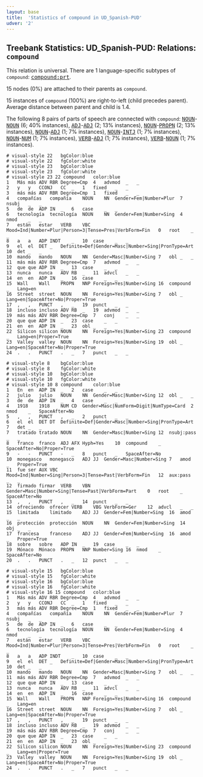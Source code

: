 ```yaml
---
layout: base
title:  'Statistics of compound in UD_Spanish-PUD'
udver: '2'
---
```


## Treebank Statistics: UD_Spanish-PUD: Relations: `compound`

This relation is universal.
There are 1 language-specific subtypes of `compound`: <tt><a href="es_pud-dep-compound-prt.html">compound:prt</a></tt>.

15 nodes (0%) are attached to their parents as `compound`.

15 instances of `compound` (100%) are right-to-left (child precedes parent).
Average distance between parent and child is 1.4.

The following 8 pairs of parts of speech are connected with `compound`: <tt><a href="es_pud-pos-NOUN.html">NOUN</a></tt>-<tt><a href="es_pud-pos-NOUN.html">NOUN</a></tt> (6; 40% instances), <tt><a href="es_pud-pos-ADJ.html">ADJ</a></tt>-<tt><a href="es_pud-pos-ADJ.html">ADJ</a></tt> (2; 13% instances), <tt><a href="es_pud-pos-NOUN.html">NOUN</a></tt>-<tt><a href="es_pud-pos-PROPN.html">PROPN</a></tt> (2; 13% instances), <tt><a href="es_pud-pos-NOUN.html">NOUN</a></tt>-<tt><a href="es_pud-pos-ADJ.html">ADJ</a></tt> (1; 7% instances), <tt><a href="es_pud-pos-NOUN.html">NOUN</a></tt>-<tt><a href="es_pud-pos-INTJ.html">INTJ</a></tt> (1; 7% instances), <tt><a href="es_pud-pos-NOUN.html">NOUN</a></tt>-<tt><a href="es_pud-pos-NUM.html">NUM</a></tt> (1; 7% instances), <tt><a href="es_pud-pos-VERB.html">VERB</a></tt>-<tt><a href="es_pud-pos-ADJ.html">ADJ</a></tt> (1; 7% instances), <tt><a href="es_pud-pos-VERB.html">VERB</a></tt>-<tt><a href="es_pud-pos-NOUN.html">NOUN</a></tt> (1; 7% instances).


~~~ conllu
# visual-style 22	bgColor:blue
# visual-style 22	fgColor:white
# visual-style 23	bgColor:blue
# visual-style 23	fgColor:white
# visual-style 23 22 compound	color:blue
1	Más	más	ADV	RBR	Degree=Cmp	4	advmod	_	_
2	y	y	CCONJ	CC	_	1	fixed	_	_
3	más	más	ADV	RBR	Degree=Cmp	1	fixed	_	_
4	compañías	compañía	NOUN	NN	Gender=Fem|Number=Plur	7	nsubj	_	_
5	de	de	ADP	IN	_	6	case	_	_
6	tecnología	tecnología	NOUN	NN	Gender=Fem|Number=Sing	4	nmod	_	_
7	están	estar	VERB	VBC	Mood=Ind|Number=Plur|Person=3|Tense=Pres|VerbForm=Fin	0	root	_	_
8	a	a	ADP	INDT	_	10	case	_	_
9	el	el	DET	_	Definite=Def|Gender=Masc|Number=Sing|PronType=Art	10	det	_	_
10	mando	mando	NOUN	NN	Gender=Masc|Number=Sing	7	obl	_	_
11	más	más	ADV	RBR	Degree=Cmp	7	advmod	_	_
12	que	que	ADP	IN	_	13	case	_	_
13	nunca	nunca	ADV	RB	_	11	advcl	_	_
14	en	en	ADP	IN	_	16	case	_	_
15	Wall	Wall	PROPN	NNP	Foreign=Yes|Number=Sing	16	compound	_	Lang=en
16	Street	street	NOUN	NN	Foreign=Yes|Number=Sing	7	obl	_	Lang=en|SpaceAfter=No|Proper=True
17	,	,	PUNCT	,	_	19	punct	_	_
18	incluso	incluso	ADV	RB	_	19	advmod	_	_
19	más	más	ADV	RBR	Degree=Cmp	7	conj	_	_
20	que	que	ADP	IN	_	23	case	_	_
21	en	en	ADP	IN	_	23	obl	_	_
22	Silicon	silicon	NOUN	NN	Foreign=Yes|Number=Sing	23	compound	_	Lang=en|Proper=True
23	Valley	valley	NOUN	NN	Foreign=Yes|Number=Sing	19	obl	_	Lang=en|SpaceAfter=No|Proper=True
24	.	.	PUNCT	.	_	7	punct	_	_

~~~


~~~ conllu
# visual-style 8	bgColor:blue
# visual-style 8	fgColor:white
# visual-style 10	bgColor:blue
# visual-style 10	fgColor:white
# visual-style 10 8 compound	color:blue
1	En	en	ADP	IN	_	2	case	_	_
2	julio	julio	NOUN	NN	Gender=Masc|Number=Sing	12	obl	_	_
3	de	de	ADP	IN	_	4	case	_	_
4	1918	1918	NUM	CD	Gender=Masc|NumForm=Digit|NumType=Card	2	nmod	_	SpaceAfter=No
5	,	,	PUNCT	,	_	2	punct	_	_
6	el	el	DET	DT	Definite=Def|Gender=Masc|Number=Sing|PronType=Art	7	det	_	_
7	tratado	tratado	NOUN	NN	Gender=Masc|Number=Sing	12	nsubj:pass	_	_
8	franco	franco	ADJ	AFX	Hyph=Yes	10	compound	_	SpaceAfter=No|Proper=True
9	-	-	PUNCT	-	_	8	punct	_	SpaceAfter=No
10	monegasco	monegasco	ADJ	JJ	Gender=Masc|Number=Sing	7	amod	_	Proper=True
11	fue	ser	AUX	VBC	Mood=Ind|Number=Sing|Person=3|Tense=Past|VerbForm=Fin	12	aux:pass	_	_
12	firmado	firmar	VERB	VBN	Gender=Masc|Number=Sing|Tense=Past|VerbForm=Part	0	root	_	SpaceAfter=No
13	,	,	PUNCT	,	_	14	punct	_	_
14	ofreciendo	ofrecer	VERB	VBG	VerbForm=Ger	12	advcl	_	_
15	limitada	limitado	ADJ	JJ	Gender=Fem|Number=Sing	16	amod	_	_
16	protección	protección	NOUN	NN	Gender=Fem|Number=Sing	14	obj	_	_
17	francesa	franceso	ADJ	JJ	Gender=Fem|Number=Sing	16	amod	_	Proper=True
18	sobre	sobre	ADP	IN	_	19	case	_	_
19	Mónaco	Mónaco	PROPN	NNP	Number=Sing	16	nmod	_	SpaceAfter=No
20	.	.	PUNCT	.	_	12	punct	_	_

~~~


~~~ conllu
# visual-style 15	bgColor:blue
# visual-style 15	fgColor:white
# visual-style 16	bgColor:blue
# visual-style 16	fgColor:white
# visual-style 16 15 compound	color:blue
1	Más	más	ADV	RBR	Degree=Cmp	4	advmod	_	_
2	y	y	CCONJ	CC	_	1	fixed	_	_
3	más	más	ADV	RBR	Degree=Cmp	1	fixed	_	_
4	compañías	compañía	NOUN	NN	Gender=Fem|Number=Plur	7	nsubj	_	_
5	de	de	ADP	IN	_	6	case	_	_
6	tecnología	tecnología	NOUN	NN	Gender=Fem|Number=Sing	4	nmod	_	_
7	están	estar	VERB	VBC	Mood=Ind|Number=Plur|Person=3|Tense=Pres|VerbForm=Fin	0	root	_	_
8	a	a	ADP	INDT	_	10	case	_	_
9	el	el	DET	_	Definite=Def|Gender=Masc|Number=Sing|PronType=Art	10	det	_	_
10	mando	mando	NOUN	NN	Gender=Masc|Number=Sing	7	obl	_	_
11	más	más	ADV	RBR	Degree=Cmp	7	advmod	_	_
12	que	que	ADP	IN	_	13	case	_	_
13	nunca	nunca	ADV	RB	_	11	advcl	_	_
14	en	en	ADP	IN	_	16	case	_	_
15	Wall	Wall	PROPN	NNP	Foreign=Yes|Number=Sing	16	compound	_	Lang=en
16	Street	street	NOUN	NN	Foreign=Yes|Number=Sing	7	obl	_	Lang=en|SpaceAfter=No|Proper=True
17	,	,	PUNCT	,	_	19	punct	_	_
18	incluso	incluso	ADV	RB	_	19	advmod	_	_
19	más	más	ADV	RBR	Degree=Cmp	7	conj	_	_
20	que	que	ADP	IN	_	23	case	_	_
21	en	en	ADP	IN	_	23	obl	_	_
22	Silicon	silicon	NOUN	NN	Foreign=Yes|Number=Sing	23	compound	_	Lang=en|Proper=True
23	Valley	valley	NOUN	NN	Foreign=Yes|Number=Sing	19	obl	_	Lang=en|SpaceAfter=No|Proper=True
24	.	.	PUNCT	.	_	7	punct	_	_

~~~


